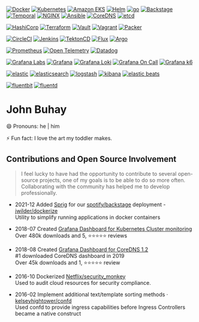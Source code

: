 [![Docker](https://img.shields.io/badge/Docker-0CC1F3?style=flat-square&logo=docker&logoColor=white)](https://www.docker.com/)
[![Kubernetes](https://img.shields.io/badge/Kubernetes-326ce5?style=flat-square&logo=kubernetes&logoColor=white)](https://kubernetes.io/)
[![Amazon EKS](https://img.shields.io/badge/Amazon_EKS-ff9900?style=flat-square&logo=amazoneks&logoColor=white)](https://aws.amazon.com/eks/)
[![Helm](https://img.shields.io/badge/Helm-0F1689?style=flat-square&logo=helm&logoColor=white)](https://helm.sh/)
[![go](https://img.shields.io/badge/Go-00ADD8?style=flat-square&logo=go&logoColor=white)](https://go.dev/)
[![Backstage](https://img.shields.io/badge/Backstage-9BF0E1?style=flat-square&logo=backstage&logoColor=black)](https://backstage.io/)
[![Temporal](https://img.shields.io/badge/Temporal-000000?style=flat-square&logo=temporal&logoColor=white)](https://temporal.io/)
[![NGINX](https://img.shields.io/badge/NGINX-009639?style=flat-square&logo=nginx&logoColor=white)](https://www.nginx.com/)
[![Ansible](https://img.shields.io/badge/Ansible-0CC1F3?style=flat-square&logo=ansible&logoColor=white)](https://www.ansible.com/)
[![CoreDNS](https://img.shields.io/badge/CoreDNS-8246af?style=flat-square&logo=coredns&logoColor=white)](https://coredns.io/)
[![etcd](https://img.shields.io/badge/etcd-419EDA?style=flat-square&logo=etcd&logoColor=white)](https://etcd.io/)

<!-- HashiCorp -->
[![HashiCorp](https://img.shields.io/badge/HashiCorp:-000000?style=flat-square&logo=hashicorp&logoColor=white)](https://www.hashicorp.com/)
[![Terraform](https://img.shields.io/badge/Terraform-844fba?style=flat-square&logo=terraform&logoColor=white)](https://www.terraform.io/)
[![Vault](https://img.shields.io/badge/Vault-FFEC6E?style=flat-square&logo=vault&logoColor=black)](https://www.vaultproject.io/)
[![Vagrant](https://img.shields.io/badge/Vagrant-1868F2?style=flat-square&logo=vagrant&logoColor=white)](https://www.vagrantup.com/) 
[![Packer](https://img.shields.io/badge/Packer-02A8EF?style=flat-square&logo=packer&logoColor=white)](https://www.packer.io/) 

<!-- CI/CD CD -->
[![CircleCI](https://img.shields.io/badge/CircleCI-343434?style=flat-square&logo=circleci&logoColor=white)](https://circleci.com/)
[![Jenkins](https://img.shields.io/badge/Jenkins-D24939?style=flat-square&logo=jenkins&logoColor=white)](https://www.jenkins.io/)
[![TektonCD](https://img.shields.io/badge/TektonCD-FD495C?style=flat-square&logo=tekton&logoColor=white)](https://tekton.dev/)
[![Flux](https://img.shields.io/badge/Flux-5468FF?style=flat-square&logo=circleci&logoColor=white)](https://fluxcd.io/)
[![Argo](https://img.shields.io/badge/Argo-EF7B4D?style=flat-square&logo=argo&logoColor=white)](https://argoproj.github.io/)

<!-- Observability / Telemetry -->
[![Prometheus](https://img.shields.io/badge/Prometheus-E6522C?style=flat-square&logo=prometheus&logoColor=white)](https://prometheus.io/)
[![Open Telemetry](https://img.shields.io/badge/OpenTelemetry-000000?style=flat-square&logo=opentelemetry&logoColor=white)](https://opentelemetry.io/)
[![Datadog](https://img.shields.io/badge/Datadog-632CA6?style=flat-square&logo=datadog&logoColor=white)](https://www.datadoghq.com/)

<!-- Grafana Labs -->
[![Grafana Labs](https://img.shields.io/badge/Grafana_Labs:-F46800?style=flat-square&logo=grafana&logoColor=white)](https://grafana.com/)
[![Grafana](https://img.shields.io/badge/Grafana-F46800?style=flat-square&logo=grafana&logoColor=white)](https://grafana.com/grafana/)
[![Grafana Loki](https://img.shields.io/badge/Loki-F46800?style=flat-square&logo=grafana&logoColor=white)](https://grafana.com/oss/loki/)
[![Grafana On Call](https://img.shields.io/badge/OnCall-F46800?style=flat-square&logo=grafana&logoColor=white)](https://grafana.com/oss/oncall/)
[![Grafana k6](https://img.shields.io/badge/k6-7D64FF?style=flat-square&logo=k6&logoColor=white)](https://grafana.com/oss/oncall/) 

<!-- Elastic -->
[![elastic](https://img.shields.io/badge/elastic:-005571?style=flat-square&logo=elastic&logoColor=white)](https://www.elastic.co/)
[![elasticsearch](https://img.shields.io/badge/elasticsearch-21bcb1?style=flat-square&logo=elasticsearch&logoColor=white)](https://www.elastic.co/elasticsearch/)
[![logstash](https://img.shields.io/badge/logstash-1ea8f5?style=flat-square&logo=logstash&logoColor=white)](https://www.elastic.co/logstash/)
[![kibana](https://img.shields.io/badge/kibana-ee5098?style=flat-square&logo=kibana&logoColor=white)](https://www.elastic.co/kibana/)
[![elastic beats](https://img.shields.io/badge/beats-fed10d?style=flat-square&logo=elasticstack&logoColor=black)](https://www.elastic.co/beats/)

<!-- Logs -->
[![fluentbit](https://img.shields.io/badge/fluentbit-49BDA5?style=flat-square&logo=fluentbit&logoColor=white)](https://fluentbit.io/)
[![fluentd](https://img.shields.io/badge/fluentd-0E83C8?style=flat-square&logo=fluentd&logoColor=white)](https://www.fluentd.org/)

# John Buhay

😄 Pronouns: he | him

⚡ Fun fact: I love the art my toddler makes.

## Contributions and Open Source Involvement
> I feel lucky to have had the opportunity to contribute to several open-source projects, one of my goals is to be able to do so more often. Collaborating with the community has helped me to develop professionally. 


- 2021-12 Added [Sprig](https://github.com/Masterminds/sprig) for our [spotify/backstage](https://github.com/spotify/backstage) deployment - [jwilder/dockerize](https://github.com/jwilder/dockerize)
<br/> Utility to simplify running applications in docker containers

- 2018-07 Created [Grafana Dashboard for Kubernetes Cluster monitoring](https://grafana.com/grafana/dashboards/7249-kubernetes-cluster/)
<br/> Over 480k downloads and 5, ⭐️⭐️⭐️⭐️⭐️ reviews

- 2018-08 Created [Grafana Dashboard for CoreDNS 1.2](https://grafana.com/grafana/dashboards/7279-coredns/)
<br/> #1 downloaded CoreDNS dashboard in 2019
<br/> Over 45k downloads and 1, ⭐️⭐️⭐️⭐️⭐️ review

- 2016-10 Dockerized [Netflix/security_monkey](https://github.com/Netflix/security_monkey/pull/433)
<br/> Used to audit cloud resources for security compliance.

- 2016-02 Implement additional text/template sorting methods · [kelseyhightower/confd](https://github.com/kelseyhightower/confd/issues/386)
<br/> Used confd to provide ingress capabilities before Ingress Controllers became a native construct

<!--
**johnbuhay/johnbuhay** is a ✨ _special_ ✨ repository because its `README.md` (this file) appears on your GitHub profile.

Here are some ideas to get you started:

- 🔭 I’m currently working on ...
- 🌱 I’m currently learning ...
- 👯 I’m looking to collaborate on ...
- 🤔 I’m looking for help with ...
- 💬 Ask me about ...
- 📫 How to reach me: ...
-->
